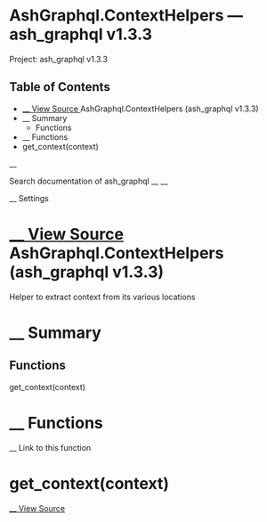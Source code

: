 # AshGraphql.ContextHelpers — ash_graphql v1.3.3

Project: ash_graphql v1.3.3

## Table of Contents

- [ __ View Source ](external_link) AshGraphql.ContextHelpers (ash_graphql v1.3.3)
- __ Summary
  - Functions
- __ Functions
- get_context(context)

__

Search documentation of ash_graphql __ __

__ Settings

#  [ __ View Source ](external_link) AshGraphql.ContextHelpers (ash_graphql v1.3.3)

Helper to extract context from its various locations

#  __ Summary

##  Functions

get_context(context)

#  __ Functions

__ Link to this function

# get_context(context)

[ __ View Source ](external_link)
